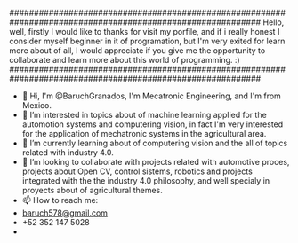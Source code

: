 ###########################################################################################################
Hello, well, firstly I would like to thanks for visit my porfile, and if i really honest I consider myself beginner in it of programation, but I'm very exited
for learn more about of all, I would appreciate if you give me the opportunity to collaborate and learn more about this world of programming. :)
###########################################################################################################
- 👋 Hi, I'm @BaruchGranados, I'm Mecatronic Engineering, and I'm from Mexico.
- 👀 I’m interested in topics about of machine learning applied for the automotion systems and computering vision, in fact I'm very interested for
   the application of mechatronic systems in the agricultural area.
- 🌱 I’m currently learning about of computering vision and the all of topics related with industry 4.0.
- 💞️ I’m looking to collaborate with projects related with automotive proces, projects about Open CV, control sistems, robotics and projects integrated with the
   the industry 4.0 philosophy, and well specialy in proyects about of agricultural themes.
- 📫 How to reach me:
- baruch578@gmail.com
- +52 352 147 5028
-

<!---
BaruchGranados/BaruchGranados is a ✨ special ✨ repository because its `README.md` (this file) appears on your GitHub profile.
You can click the Preview link to take a look at your changes.
--->
